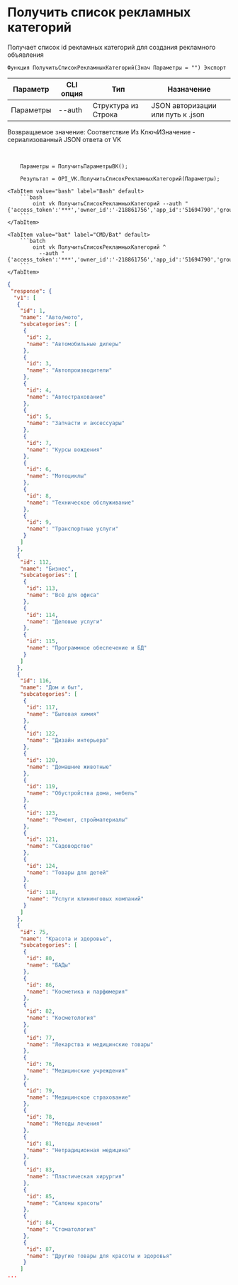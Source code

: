 ﻿---
sidebar_position: 4
---

# Получить список рекламных категорий
 Получает список id рекламных категорий для создания рекламного объявления



`Функция ПолучитьСписокРекламныхКатегорий(Знач Параметры = "") Экспорт`

  | Параметр | CLI опция | Тип | Назначение |
  |-|-|-|-|
  | Параметры | --auth | Структура из Строка | JSON авторизации или путь к .json |

  
  Возвращаемое значение:   Соответствие Из КлючИЗначение - сериализованный JSON ответа от VK

<br/>




```bsl title="Пример кода"
    Параметры = ПолучитьПараметрыВК();

    Результат = OPI_VK.ПолучитьСписокРекламныхКатегорий(Параметры);
```
    

 <Tabs>
  
    <TabItem value="bash" label="Bash" default>
        ```bash
            oint vk ПолучитьСписокРекламныхКатегорий --auth "{'access_token':'***','owner_id':'-218861756','app_id':'51694790','group_id':'218861756'}"
        ```
    </TabItem>
  
    <TabItem value="bat" label="CMD/Bat" default>
        ```batch
            oint vk ПолучитьСписокРекламныхКатегорий ^
              --auth "{'access_token':'***','owner_id':'-218861756','app_id':'51694790','group_id':'218861756'}"
        ```
    </TabItem>
</Tabs>


```json title="Результат"
{
 "response": {
  "v1": [
   {
    "id": 1,
    "name": "Авто/мото",
    "subcategories": [
     {
      "id": 2,
      "name": "Автомобильные дилеры"
     },
     {
      "id": 3,
      "name": "Автопроизводители"
     },
     {
      "id": 4,
      "name": "Автострахование"
     },
     {
      "id": 5,
      "name": "Запчасти и аксессуары"
     },
     {
      "id": 7,
      "name": "Курсы вождения"
     },
     {
      "id": 6,
      "name": "Мотоциклы"
     },
     {
      "id": 8,
      "name": "Техническое обслуживание"
     },
     {
      "id": 9,
      "name": "Транспортные услуги"
     }
    ]
   },
   {
    "id": 112,
    "name": "Бизнес",
    "subcategories": [
     {
      "id": 113,
      "name": "Всё для офиса"
     },
     {
      "id": 114,
      "name": "Деловые услуги"
     },
     {
      "id": 115,
      "name": "Программное обеспечение и БД"
     }
    ]
   },
   {
    "id": 116,
    "name": "Дом и быт",
    "subcategories": [
     {
      "id": 117,
      "name": "Бытовая химия"
     },
     {
      "id": 122,
      "name": "Дизайн интерьера"
     },
     {
      "id": 120,
      "name": "Домашние животные"
     },
     {
      "id": 119,
      "name": "Обустройства дома, мебель"
     },
     {
      "id": 123,
      "name": "Ремонт, стройматериалы"
     },
     {
      "id": 121,
      "name": "Садоводство"
     },
     {
      "id": 124,
      "name": "Товары для детей"
     },
     {
      "id": 118,
      "name": "Услуги клининговых компаний"
     }
    ]
   },
   {
    "id": 75,
    "name": "Красота и здоровье",
    "subcategories": [
     {
      "id": 80,
      "name": "БАДы"
     },
     {
      "id": 86,
      "name": "Косметика и парфюмерия"
     },
     {
      "id": 82,
      "name": "Косметология"
     },
     {
      "id": 77,
      "name": "Лекарства и медицинские товары"
     },
     {
      "id": 76,
      "name": "Медицинские учреждения"
     },
     {
      "id": 79,
      "name": "Медицинское страхование"
     },
     {
      "id": 78,
      "name": "Методы лечения"
     },
     {
      "id": 81,
      "name": "Нетрадиционная медицина"
     },
     {
      "id": 83,
      "name": "Пластическая хирургия"
     },
     {
      "id": 85,
      "name": "Салоны красоты"
     },
     {
      "id": 84,
      "name": "Стоматология"
     },
     {
      "id": 87,
      "name": "Другие товары для красоты и здоровья"
     }
    ]
...
```
